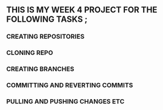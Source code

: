 ## THIS IS MY WEEK 4 PROJECT FOR THE FOLLOWING TASKS ;
### CREATING REPOSITORIES
### CLONING REPO
### CREATING BRANCHES
### COMMITTING AND REVERTING COMMITS
### PULLING AND PUSHING CHANGES ETC
